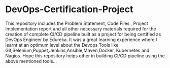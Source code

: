 # DevOps-Certification-Project

This repository includes the Problem Statement, Code Files , Project Implementation report and all other necessary materials required for the creation of complete CI/CD pipeline built as a project for being certified as DevOps Engineer by Edureka.
It was a great learning experience where I learnt at an optimum level about the Devops Tools like Git,Selenium,Puppet,Jenkins,Ansible,Maven,Docker, Kubernetes and Nagios.
Hope this repository helps other in building CI/CD pipeline using the above mentioned tools...
